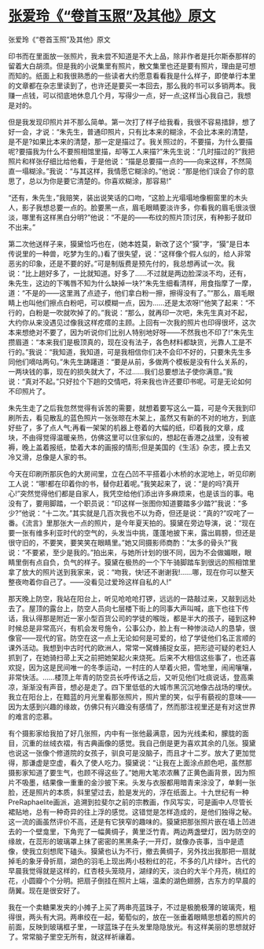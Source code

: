 # [张爱玲《“卷首玉照”及其他》原文](https://www.vrrw.net/wx/6562.html)

张爱玲《“卷首玉照”及其他》原文

印书而在里面放一张照片，我未尝不知道是不大上品，除非作者是托尔斯泰那样的留着大白胡须。但是我的小说集里有照片，散文集里也还是要有照片，理由是可想而知的。纸面上和我很熟悉的一些读者大约愿意看看我是什么样子，即使单行本里的文章都在杂志里读到了，也许还是要买一本回去，那么我的书可以多销两本。我赚一点钱，可以彻底地休息几个月，写得少一点，好一点;这样当心我自己，我想是对的。

但是我发现印照片并不那么简单。第一次打了样子给我看，我很不容易措辞，想了好一会，才说：“朱先生，普通印照片，只有比本来的糊涂，不会比本来的清楚，是不是?如果比本来的清楚，那一定是描过了。我关照过的，不要描，为什么要描呢?要描我为什么不要照相馆里描，却等工人来描?”朱先生说：“几时描过的?”我把照片和样张仔细比给他看，于是他说：“描是总要描一点的——向来这样，不然简直一塌糊涂。”我说：“与其这样，我情愿它糊涂的。”他说：“那是他们误会了你的意思了，总以为你是要它清楚的。你喜欢糊涂，那容易!”



“还有，朱先生，”我赔笑，装出说笑话的口吻，“这脸上光塌塌地像橱窗里的木头人，影子我想总要一点的。脸要黑一点，眉毛眼睛要淡许多，你看我的眉毛很淡很淡，哪里有这样黑白分明?”他说：“不是的——布纹的照片顶讨厌，有种影子就印不出来。”

第二次他送样子来，獏黛恰巧也在，(她本姓莫，新改了这个“獏”字，“獏”是日本传说里的一种兽，吃梦为生的。)看了很失望，说：“这样像个假人似的，给人非常恶劣的印象，还是不要的好。”可是制版费是预先付的，我总想再试一次。我说：“比上趟好多了，一比就知道。好多了……不过就是两边脸深淡不均，还有，朱先生，这边的下嘴唇不知为什么缺掉一块?”朱先生细看清样，用食指摩了一摩，道：“不是的——这里溅了点迹子，他们拿白粉一擦，擦得没有了。”“那么，眉毛眼睛上也叫他们擦点白粉吧，可以模糊一点，因为……还是太浓呀!”他笑了起来：“不行的，白粉是一吹就吹掉了的。”我说：“那么，就再印一次吧，朱先生真对不起，大约你从来没遇见过像我这样疙瘩的主顾。上回有一次我的照片也印得很坏，这次本来想绝对不要了，因为听说你们比别人特别地好呀——不然我也不印了!”朱先生攒眉道：“本来我们是极顶真的，现在没有法子，各色材料都缺货，光靠人工是不行的。”我说：“我知道，我知道，可是我相信你们决不会印不好的，只要朱先生多同他们嘀咕两句。”朱先生踌躇道：“要是从前，多做两个模板是没有什么关系的，一两块钱的事，现在的损失就大了，不过……我们总要想法子使你满意。”我说：“真对不起。”只好拉个下趟的交情吧，将来我也许还要印书呢。可是无论如何不印照片了。

朱先生走了之后我忽然觉得有诉苦的需要，就想着要写这么一篇，可是今天我到印刷所去，看见散乱的蓝色照片一张张晾在木架上，虽然又有新的不对的地方，到底好些了，多了点人气;再看一架架的机器上卷着的大幅的纸，印着我的文章，成块，不由得觉得温暖亲热，仿佛这里可以住家似的，想起在香港之战里，没有被褥，晚上盖着报纸，垫着大本的画报的情形;但是美国的《生活》杂志，摸上去又冷又滑，总像是人家的书。

今天在印刷所那灰色的大房间里，立在凸凹不平搭着小木桥的水泥地上，听见印刷工人说：“哪!都在印着你的书，替你赶着呢。”我笑起来了，说：“是的吗?真开心!”突然觉得他们都是自家人，我凭空给他们添出许多麻烦来，也是该当的事。电没有了，要用脚踏，一个职员说：“印这样一张图你知道要踏多少踏?”我说：“多少?”他说：“十二次。”其实就是几百次我也不以为奇，但还是说：“真的?”叹咤了一番。《流言》里那张大一点的照片，是今年夏天拍的。獏黛在旁边导演，说：“现在要一张有维多利亚时代的空气的，头发当中挑，蓬蓬地披下来，露出肩膀，但还是很守旧的，不要笑，要笑笑在眼睛里。”她又同摄影师商酌：“太多的骨头?”我说：“不要紧，至少是我的。”拍出来，与她所计划的很不同，因为不会做媚眼，眼睛里倒有点自负，负气的样子。獏黛在极热的一个下午骑脚踏车到很远的照相馆里拿了放大的照片送到我家来，说：“吻我，快!还不谢谢我!……哪，现在你可以整天整夜吻着你自己了。——没看见过爱玲这样自私的人!”

那天晚上防空，我站在阳台上，听见呛呛呛打锣，远远的一路敲过来，又敲到远处去了。屋顶的露台上，防空人员向七层楼下街上的同事大声叫喊，底下也往下传话，我认得那是附近一家小型百货公司的学徒的喉咙，都是半大的孩子，碰到这种时候总是非常高兴，有机会发号施令，公事公办，脸上有一种惨淡动人的恳挚，很像官——现代的官。防空在这一点上无论如何是可爱的，给了学徒他们名正言顺的课外活动。我想到中古时代的欧洲人，常常一窝蜂捕捉女巫，把形迹可疑的老妇人抓到了，在她骑扫帚上天之前把她架起火来烧死。后来不大相信这些事了，也还喜欢捉，因为这是民间唯一的冬季运动，一村庄的人举着火把，雪地里，闹闹嚷嚷，非常快活。……楼顶上年青的防空员长呼传话之后，又听见他们吐痰说话，登高乘凉，渐渐没有声音，想必是走了。四下里低低的大城市黑沉沉地像古战场的埋伏。我立在阳台上，在黯蓝的月光里看那张照片，照片里的笑，似乎有藐视的意味——因为太感到兴趣的缘故，仿佛只有兴趣没有感情了，然而那注视里还是有对这世界的难言的恋慕。

有个摄影家给我拍了好几张照，内中有一张他最满意，因为光线柔和，朦胧的面目，沉重的丝绒衣褶，有古典画像的感觉。我自己倒是更为喜欢其余的几张。獏黛也说这一张像个修道院的女孩子，驯良可是没脑子，而且才十二岁。放大了更加觉得，那谦虚是空虚，看久了使人吃力。獏黛说：“让我在上面涂点颜色吧，虽然那摄影家知道了要生气，也顾不得这些了。”她用大笔浓浓蘸了正黄色画背景，因为照片不吸墨，结果像一重重的金沙披下来。头发与衣服都用暗青来涂没了，单剩一张脸，还是照片的本质，斜里望过去，脸是发光的，浮在纸面上。十九世纪有一种PreRaphaelite画派，追溯到拉斐尔之前的宗教画，作风写实，可是画中人尽管长裙贴地，总有一种奇异的往上浮的感觉。这错觉是怎样造成的，是他们独得之秘。这一流的画虽然评价不高，还是有它狭窄的趣味的。獏黛把那张照片嵌在墙上凹进去的一个壁龛里，下角兜了一幅黄绸子，黄里泛竹青。两边两盏壁灯，因为防空的缘故，在蕊形的玻璃罩上抹了密密的黑黑条子;一开灯，就像办丧事，当中是遗像，使我立刻想爬下磕头。獏黛也认为不行，撤去黄绸子，另外找出我那把一扇就掉毛的象牙骨折扇，湖色的羽毛上现出两小枝粉红的花，不多的几片绿叶。古代的早晨我觉得就是这样的，红杏枝头笼晓月，湖绿的天，淡白的大半个月亮，桃红的花，小圆瓣个个分明。把扇子倒挂在照片上端，温柔的湖色翅膀，古东方的早晨的荫翼。现在是很安好了。

我在一个卖糖果发夹的小摊子上买了两串亮蓝珠子，不过是极脆极薄的玻璃壳，粗得很，两头有大洞。两串绞在一起，葡萄似的，放在一张垂着眼睛思想着的照片的前面，反映到玻璃框子里，一球蓝珠子在头发里隐隐放光。有这样美丽的思想就好了。常常脑子里空无所有，就这样祈禳着。

